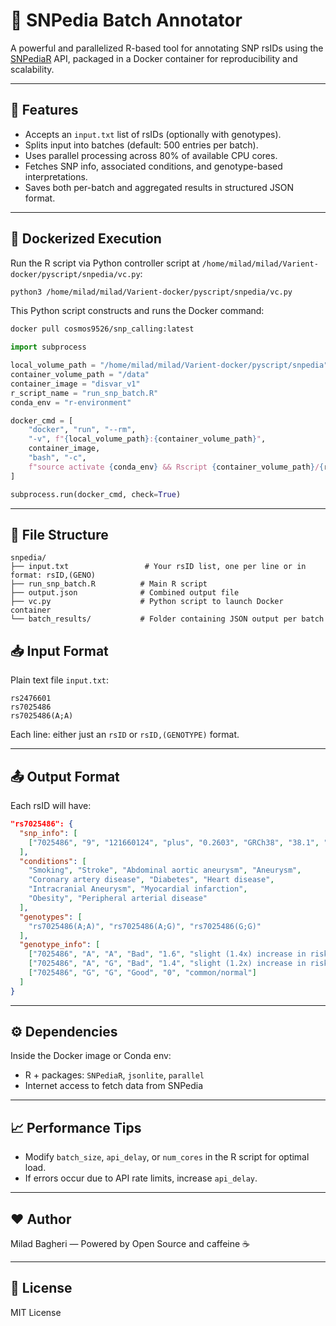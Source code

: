 # 🧬 SNPedia Batch Annotator

A powerful and parallelized R-based tool for annotating SNP rsIDs using the [SNPediaR](https://cran.r-project.org/package=SNPediaR) API, packaged in a Docker container for reproducibility and scalability.

---

## 🚀 Features

* Accepts an `input.txt` list of rsIDs (optionally with genotypes).
* Splits input into batches (default: 500 entries per batch).
* Uses parallel processing across 80% of available CPU cores.
* Fetches SNP info, associated conditions, and genotype-based interpretations.
* Saves both per-batch and aggregated results in structured JSON format.

---

## 🐋 Dockerized Execution

Run the R script via Python controller script at `/home/milad/milad/Varient-docker/pyscript/snpedia/vc.py`:

```bash
python3 /home/milad/milad/Varient-docker/pyscript/snpedia/vc.py
```

This Python script constructs and runs the Docker command:
```bash
docker pull cosmos9526/snp_calling:latest
```
```python
import subprocess

local_volume_path = "/home/milad/milad/Varient-docker/pyscript/snpedia"
container_volume_path = "/data"
container_image = "disvar_v1"
r_script_name = "run_snp_batch.R"
conda_env = "r-environment"

docker_cmd = [
    "docker", "run", "--rm",
    "-v", f"{local_volume_path}:{container_volume_path}",
    container_image,
    "bash", "-c",
    f"source activate {conda_env} && Rscript {container_volume_path}/{r_script_name}"
]

subprocess.run(docker_cmd, check=True)
```

---

## 📂 File Structure

```
snpedia/
├── input.txt                 # Your rsID list, one per line or in format: rsID,(GENO)
├── run_snp_batch.R          # Main R script
├── output.json              # Combined output file
├── vc.py                    # Python script to launch Docker container
└── batch_results/           # Folder containing JSON output per batch
```

## 📥 Input Format

Plain text file `input.txt`:

```
rs2476601
rs7025486
rs7025486(A;A)
```

Each line: either just an `rsID` or `rsID,(GENOTYPE)` format.

---

## 📤 Output Format

Each rsID will have:

```json
"rs7025486": {
  "snp_info": [
    ["7025486", "9", "121660124", "plus", "0.2603", "GRCh38", "38.1", "141", "(A;A)", "(A;G)", "(G;G)", "plus", null, null, "DAB2IP", "DAB2IP", null]
  ],
  "conditions": [
    "Smoking", "Stroke", "Abdominal aortic aneurysm", "Aneurysm",
    "Coronary artery disease", "Diabetes", "Heart disease",
    "Intracranial Aneurysm", "Myocardial infarction",
    "Obesity", "Peripheral arterial disease"
  ],
  "genotypes": [
    "rs7025486(A;A)", "rs7025486(A;G)", "rs7025486(G;G)"
  ],
  "genotype_info": [
    ["7025486", "A", "A", "Bad", "1.6", "slight (1.4x) increase in risk for abdominal aortic aneurysm and other vascular disorders"],
    ["7025486", "A", "G", "Bad", "1.4", "slight (1.2x) increase in risk for abdominal aortic aneurysm and some vascular disorders"],
    ["7025486", "G", "G", "Good", "0", "common/normal"]
  ]
}
```

---

## ⚙️ Dependencies

Inside the Docker image or Conda env:

* R + packages: `SNPediaR`, `jsonlite`, `parallel`
* Internet access to fetch data from SNPedia

---

## 📈 Performance Tips

* Modify `batch_size`, `api_delay`, or `num_cores` in the R script for optimal load.
* If errors occur due to API rate limits, increase `api_delay`.

---

## ❤️ Author

Milad Bagheri — Powered by Open Source and caffeine ☕

---

## 📄 License

MIT License
